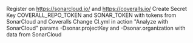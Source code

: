 Register on https://sonarcloud.io/ and https://coveralls.io/
Create Secret Key COVERALL_REPO_TOKEN and SONAR_TOKEN with tokens from SonarCloud and Coveralls
Change CI.yml in action "Analyze with SonarCloud" params -Dsonar.projectKey and -Dsonar.organization with data from SonarCloud 
